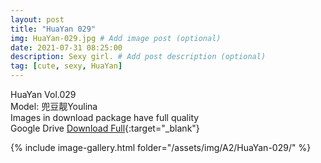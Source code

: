 ```yaml
---
layout: post
title: "HuaYan 029"
img: HuaYan-029.jpg # Add image post (optional)
date: 2021-07-31 08:25:00
description: Sexy girl. # Add post description (optional)
tag: [cute, sexy, HuaYan]
---
```

HuaYan Vol.029  
Model: 兜豆靓Youlina   
Images in download package have full quality                    
Google Drive [Download Full](http://gestyy.com/eoSleG){:target="_blank"}

{% include image-gallery.html folder="/assets/img/A2/HuaYan-029/" %}
